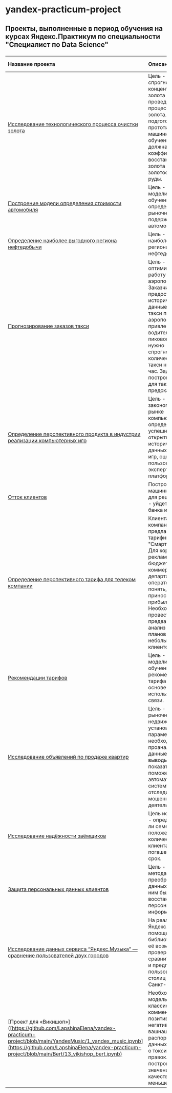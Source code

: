 # yandex-practicum-project
## Проекты, выполненные в период обучения на курсах Яндекс.Практикум по специальности "Специалист по Data Science" 
### 
| Название проекта | Описание | Используемые библиотеки | 
| :---------------------- | :---------------------- | :---------------------- |
| [Исследование технологического процесса очистки золота](https://github.com/LapshinaElena/yandex-practicum-project/blob/main/Gold/9_gold.ipynb) | Цель - спрогнозировать концентрацию золота при проведении процесса очистки золота. Требуется подготовить прототип модели машинного обучения. Модель должна предсказать коэффициент восстановления золота из золотосодержащей руды.| Python, NumPy, pandas, Matplotlib, seaborn, scikit-learn. |
| [Построение модели определения стоимости автомобиля](https://github.com/LapshinaElena/yandex-practicum-project/blob/main/CarPrice/11_car_price.ipynb) | Цель - построение модели машинного обучения для определения рыночной стоимости подержанного автомобиля. | Python, NumPy, pandas, seaborn, scikit-learn, LightGBM,  CatBoost. |
| [Определение наиболее выгодного региона нефтедобычи](https://github.com/LapshinaElena/yandex-practicum-project/blob/main/Oil/8_oil.ipynb) | Цель - определение наиболее выгодного региона нефтедобычи.| Python, pandas, scikit-learn.|
| [Прогнозирование заказов такси](https://github.com/LapshinaElena/yandex-practicum-project/blob/main/Taxi/12_taxi.ipynb) | Цель - оптимизировать работу сервиса в аэропортах. Заказчиком предоставлены исторические данные о заказах такси по аэропортам. Чтобы привлекать больше водителей в период пиковой нагрузки, нужно спрогнозировать количество заказов такси на следующий час. Задача - построить модель для такого предсказания.| Python, NumPy, pandas, statsmodels, scikit-learn, CatBoost, LightGBM.|
| [Определение перспективного продукта в индустрии реализации компьютерных игр](https://github.com/LapshinaElena/yandex-practicum-project/blob/main/Games/5_games.ipynb) | Цель - определение закономерностей на рынке компьютерных игр, определяющих успешность игры, на открытых исторических данных о продажах игр, оценках пользователей и экспертов, жанрах и платформах.| Python, NumPy, pandas, Matplotlib, seaborn, SciPy.|
| [Отток клиентов](https://github.com/LapshinaElena/yandex-practicum-project/blob/main/BetaBank/7_beta_bank.ipynb) | Построение модели машинного обучения для решения задачи - уйдет клиент из банка или нет.| Python, pandas, scikit-learn.|
| [Определение перспективного тарифа для телеком компании](https://github.com/LapshinaElena/yandex-practicum-project/blob/main/TeleTarif/4_tele_tarif.ipynb) | Клиентам в компании предлагается два тарифных плана: "Смарт" и "Ультра". Для корректировки рекламного бюджета, коммерческий департамент оператора хочет понять, какой тариф приносит больше прибыли. Необходимо провести предварительный анализ тарифных планов на небольшой выборке клиентов.| Python, NumPy, pandas, Matplotlib, seaborn.|
| [Рекомендации тарифов](https://github.com/LapshinaElena/yandex-practicum-project/blob/main/TarifModel/6_tarif_model.ipynb) | Цель - построение модели машинного обучения для рекомендации тарифа абонентам на основе их использования связи.| Python,  pandas, scikit-learn.|
| [Исследование объявлений по продаже квартир](https://github.com/LapshinaElena/yandex-practicum-project/blob/main/RealEstate/3_real_estate.ipynb) | Цель - определить рыночную стоимость недвижимости и установить параметры, а так-же необходимо проанализировать данные и сделать выводы по ряду показателей. Это поможет создать автоматизированную систему, которая отследит аномалии и мошенническую деятельность.| Python, NumPy, pandas, seaborn, Matplotlib.|
| [Исследование надёжности заёмщиков](https://github.com/LapshinaElena/yandex-practicum-project/blob/main/BorrowersReability/2_borrowers%20reliability.ipynb) | Цель исследования - определить, влияет ли семейное положение и количество детей клиента на факт погашения кредита в срок.| Python, pandas.|
| [Защита персональных данных клиентов](https://github.com/LapshinaElena/yandex-practicum-project/blob/main/ClientData/10_client_data.ipynb) | Цель - создание метода преобразования данных, чтобы по ним было сложно восстановить персональную информацию..| Python, NumPy, pandas, scikit-learn.|
| [Исследование данных сервиса “Яндекс.Музыка” — сравнение пользователей двух городов](https://github.com/LapshinaElena/yandex-practicum-project/blob/main/YandexMusic/1_yandex_music.ipynb) | На реальных данных Яндекс.Музыки c помощью библиотеки Pandas и её возможностей проверить данные и сравнить поведение и предпочтения пользователей двух столиц — Москвы и Санкт-Петербурга.| Python, pandas.|
| [Проект для «Викишоп»]([https://github.com/LapshinaElena/yandex-practicum-project/blob/main/YandexMusic/1_yandex_music.ipynb](https://github.com/LapshinaElena/yandex-practicum-project/blob/main/Bert/13_vikishop_bert.ipynb) | Необходимо обучить модель классифицировать комментарии на позитивные и негативные. В вашнашемем распоряжении набор данных с разметкой о токсичности правок. Необходимо построить модель со значением метрики качества F1 не меньше 0.75.| Python, pandas, numpy, sklearn, lightgbm.|
